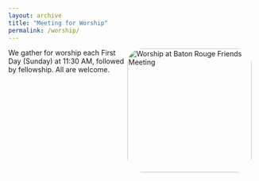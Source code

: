 ```yaml
---
layout: archive
title: "Meeting for Worship"
permalink: /worship/
---
```


<div style="float: right; margin: 0 1em 1em 0;">
  <img src="{{'assets/images/worship_enter_img.jpg' | relative_url}}" alt="Worship at Baton Rouge Friends Meeting" style="width: 250px; height: auto; border-radius: 30px;">
</div>

We gather for worship each First Day (Sunday) at 11:30 AM, followed by fellowship. All are welcome.


